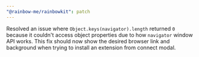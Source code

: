 ```yaml
---
"@rainbow-me/rainbowkit": patch
---
```


Resolved an issue where `Object.keys(navigator).length` returned `0` because it couldn't access object properties due to how `navigator` window API works. This fix should now show the desired browser link and background when trying to install an extension from connect modal.
